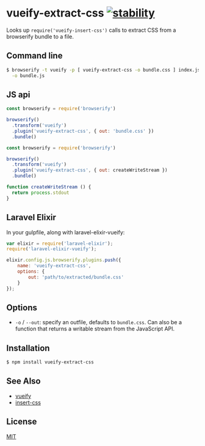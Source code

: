 # vueify-extract-css [![stability][0]][1]

Looks up `require('vueify-insert-css')` calls to extract CSS from a browserify bundle
to a file. 

## Command line
```sh
$ browserify -t vueify -p [ vueify-extract-css -o bundle.css ] index.js \
  -o bundle.js
```

## JS api
```js
const browserify = require('browserify')

browserify()
  .transform('vueify')
  .plugin('vueify-extract-css', { out: 'bundle.css' })
  .bundle()
```

```js
const browserify = require('browserify')

browserify()
  .transform('vueify')
  .plugin('vueify-extract-css', { out: createWriteStream })
  .bundle()

function createWriteStream () {
  return process.stdout
}
```

## Laravel Elixir
In your gulpfile, along with laravel-elixir-vueify:
```js
var elixir = require('laravel-elixir');
require('laravel-elixir-vueify');

elixir.config.js.browserify.plugins.push({
    name: 'vueify-extract-css',
    options: {
		out: 'path/to/extracted/bundle.css'
	}
});
```


## Options
- `-o` / `--out`: specify an outfile, defaults to `bundle.css`. Can also be a
  function that returns a writable stream from the JavaScript API.

## Installation
```sh
$ npm install vueify-extract-css
```

## See Also
- [vueify](https://github.com/vuejs/vueify)
- [insert-css](https://github.com/substack/insert-css)

## License
[MIT](https://tldrlegal.com/license/mit-license)

[0]: https://img.shields.io/badge/stability-experimental-orange.svg?style=flat-square
[1]: https://nodejs.org/api/documentation.html#documentation_stability_index
